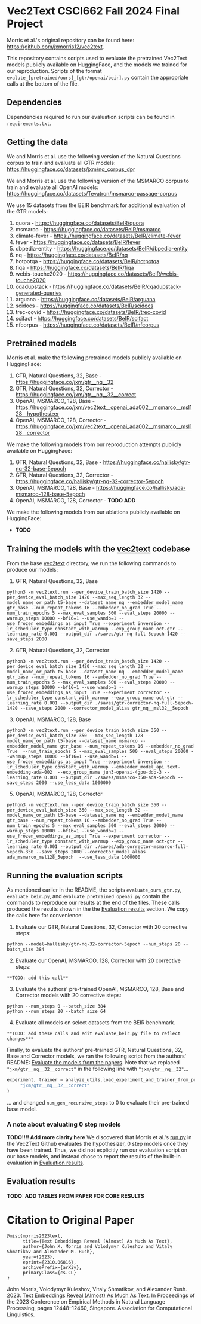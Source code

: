 # Vec2Text CSCI662 Fall 2024 Final Project

Morris et al.'s original repository can be found here: https://github.com/jxmorris12/vec2text.

This repository contains scripts used to evaluate the pretrained Vec2Text models publicly available on HuggingFace, and the models we trained for our reproduction.
Scripts of the format `evalute_[pretrained/ours]_[gtr/openai/beir].py` contain the appropriate calls at the bottom of the file. 

## Dependencies
Dependencies required to run our evaluation scripts can be found in `requirements.txt`.

## Getting the data
We and Morris et al. use the following version of the Natural Questions corpus to train and evaluate all GTR models: https://huggingface.co/datasets/jxm/nq_corpus_dpr

We and Morris et al. use the following version of the MSMARCO corpus to train and evaluate all OpenAI models: https://huggingface.co/datasets/Tevatron/msmarco-passage-corpus

We use 15 datasets from the BEIR benchmark for additional evaluation of the GTR models:

1. quora - https://huggingface.co/datasets/BeIR/quora
2. msmarco - https://huggingface.co/datasets/BeIR/msmarco
3. climate-fever - https://huggingface.co/datasets/BeIR/climate-fever
4. fever - https://huggingface.co/datasets/BeIR/fever
5. dbpedia-entity - https://huggingface.co/datasets/BeIR/dbpedia-entity
6. nq - https://huggingface.co/datasets/BeIR/nq
7. hotpotqa - https://huggingface.co/datasets/BeIR/hotpotqa
8. fiqa - https://huggingface.co/datasets/BeIR/fiqa
9. webis-touche2020 - https://huggingface.co/datasets/BeIR/webis-touche2020
10. cqadupstack - https://huggingface.co/datasets/BeIR/cqadupstack-generated-queries
11. arguana - https://huggingface.co/datasets/BeIR/arguana
12. scidocs - https://huggingface.co/datasets/BeIR/scidocs
13. trec-covid - https://huggingface.co/datasets/BeIR/trec-covid
14. scifact - https://huggingface.co/datasets/BeIR/scifact
15. nfcorpus - https://huggingface.co/datasets/BeIR/nfcorpus

## Pretrained models
Morris et al. make the following pretrained models publicly available on HuggingFace:

1. GTR, Natural Questions, 32, Base - https://huggingface.co/jxm/gtr__nq__32
2. GTR, Natural Questions, 32, Corrector - https://huggingface.co/jxm/gtr__nq__32__correct
3. OpenAI, MSMARCO, 128, Base - https://huggingface.co/jxm/vec2text__openai_ada002__msmarco__msl128__hypothesizer
4. OpenAI, MSMARCO, 128, Corrector - https://huggingface.co/jxm/vec2text__openai_ada002__msmarco__msl128__corrector

We make the following models from our reproduction attempts publicly available on HuggingFace:

1. GTR, Natural Questions, 32, Base - https://huggingface.co/hallisky/gtr-nq-32-base-5epoch
2. GTR, Natural Questions, 32, Corrector - https://huggingface.co/hallisky/gtr-nq-32-corrector-5epoch
3. OpenAI, MSMARCO, 128, Base - https://huggingface.co/hallisky/ada-msmarco-128-base-5epoch
4. OpenAI, MSMARCO, 128, Corrector - **TODO ADD**


We make the following models from our ablations publicly available on HuggingFace:

- **TODO**

## Training the models with the [vec2text](https://github.com/jxmorris12/vec2text/tree/master) codebase

From the base [vec2text](https://github.com/jxmorris12/vec2text/tree/master) directory, we run the following commands to produce our models:

1. GTR, Natural Questions, 32, Base
```
python3 -m vec2text.run --per_device_train_batch_size 1420 --per_device_eval_batch_size 1420 --max_seq_length 32 --model_name_or_path t5-base --dataset_name nq --embedder_model_name gtr_base --num_repeat_tokens 16 --embedder_no_grad True --num_train_epochs 5 --max_eval_samples 500 --eval_steps 20000 --warmup_steps 10000 --bf16=1 --use_wandb=1 --use_frozen_embeddings_as_input True --experiment inversion --lr_scheduler_type constant_with_warmup --exp_group_name oct-gtr --learning_rate 0.001 --output_dir ./saves/gtr-nq-full-5epoch-1420 --save_steps 2000
```

2. GTR, Natural Questions, 32, Corrector
```
python3 -m vec2text.run --per_device_train_batch_size 1420 --per_device_eval_batch_size 1420 --max_seq_length 32 --model_name_or_path t5-base --dataset_name nq --embedder_model_name gtr_base --num_repeat_tokens 16 --embedder_no_grad True --num_train_epochs 5 --max_eval_samples 500 --eval_steps 20000 --warmup_steps 10000 --bf16=1 --use_wandb=1 --use_frozen_embeddings_as_input True --experiment corrector --lr_scheduler_type constant_with_warmup --exp_group_name oct-gtr --learning_rate 0.001 --output_dir ./saves/gtr-corrector-nq-full-5epoch-1420 --save_steps 2000 --corrector_model_alias gtr_nq__msl32__5epoch
```

3. OpenAI, MSMARCO, 128, Base
```
python3 -m vec2text.run --per_device_train_batch_size 350 --per_device_eval_batch_size 350 --max_seq_length 128 --model_name_or_path t5-base --dataset_name msmarco --embedder_model_name gtr_base --num_repeat_tokens 16 --embedder_no_grad True  --num_train_epochs 5 --max_eval_samples 500 --eval_steps 20000 --warmup_steps 10000 --bf16=1 --use_wandb=1 --use_frozen_embeddings_as_input True --experiment inversion --lr_scheduler_type constant_with_warmup --embedder_model_api text-embedding-ada-002  --exp_group_name jun3-openai-4gpu-ddp-3 --learning_rate 0.001 --output_dir ./saves/msmarco-350-ada-5epoch --save_steps 2000 --use_less_data 1000000 
```

5. OpenAI, MSMARCO, 128, Corrector
```
python3 -m vec2text.run --per_device_train_batch_size 350 --per_device_eval_batch_size 350 --max_seq_length 32 --model_name_or_path t5-base --dataset_name nq --embedder_model_name gtr_base --num_repeat_tokens 16 --embedder_no_grad True --num_train_epochs 5 --max_eval_samples 500 --eval_steps 20000 --warmup_steps 10000 --bf16=1 --use_wandb=1 --use_frozen_embeddings_as_input True --experiment corrector --lr_scheduler_type constant_with_warmup --exp_group_name oct-gtr --learning_rate 0.001 --output_dir ./saves/ada-corrector-msmarco-full-5epoch-350 --save_steps 2000 --corrector_model_alias ada_msmarco_msl128_5epoch  --use_less_data 1000000 
```


## Running the evaluation scripts 

As mentioned earlier in the README, the scripts `evaluate_ours_gtr.py`, `evaluate_beir.py`, and `evaluate_pretrained_openai.py` contain the commands to reproduce our results at the end of the files. 
These calls produced the results shown in the the [Evaluation results](https://github.com/emilymweiss/vec2text_662_project/edit/main/README.md#evaluation-results) section.
We copy the calls here for convenience:
1. Evaluate our GTR, Natural Questions, 32, Corrector with 20 corrective steps:
```
python --model=hallisky/gtr-nq-32-corrector-5epoch --num_steps 20 --batch_size 384
```

2. Evaluate our OpenAI, MSMARCO, 128, Corrector with 20 corrective steps:
```
**TODO: add this call**
```

3. Evaluate the authors' pre-trained OpenAI, MSMARCO, 128, Base and Corrector models with 20 corrective steps:
```
python --num_steps 0 --batch_size 384
python --num_steps 20 --batch_size 64
```

4. Evaluate all models on select datasets from the BEIR benchmark. 
```
**TODO: add these calls and edit evaluate_beir.py file to reflect changes***
```


Finally, to evaluate the authors' pre-trained GTR, Natural Questions, 32, Base and Corrector models, we ran the following script from the authors' README: [Evaluate the models from the papers](https://github.com/jxmorris12/vec2text/tree/master#evaluate-the-models-from-the-papers).
Note that we replaced `"jxm/gtr__nq__32__correct"` in the following line with `"jxm/gtr__nq__32"`...
```python
experiment, trainer = analyze_utils.load_experiment_and_trainer_from_pretrained(
     "jxm/gtr__nq__32__correct"
)
```
... and changed `num_gen_recursive_steps` to 0 to evaluate their pre-trained base model. 



### A note about evaluating 0 step models
**TODO!!!! Add more clarity here**
We discovered that Morris et al.'s [run.py](https://github.com/jxmorris12/vec2text/blob/master/vec2text/run.py) in the Vec2Text Github evaluates the hypothesizer, 0 step models once they have been trained.
Thus, we did not explicitly run our evaluation script on our base models, and instead chose to report the results of the built-in evaluation in [Evaluation results](https://github.com/emilymweiss/vec2text_662_project/edit/main/README.md#evaluation-results). 

## Evaluation results 

**TODO: ADD TABLES FROM PAPER FOR CORE RESULTS**


# Citation to Original Paper
```
@misc{morris2023text,
      title={Text Embeddings Reveal (Almost) As Much As Text},
      author={John X. Morris and Volodymyr Kuleshov and Vitaly Shmatikov and Alexander M. Rush},
      year={2023},
      eprint={2310.06816},
      archivePrefix={arXiv},
      primaryClass={cs.CL}
}
```

John Morris, Volodymyr Kuleshov, Vitaly Shmatikov, and Alexander Rush. 2023. [Text Embeddings Reveal (Almost) As Much As Text](https://aclanthology.org/2023.emnlp-main.765). In Proceedings of the 2023 Conference on Empirical Methods in Natural Language Processing, pages 12448–12460, Singapore. Association for Computational Linguistics.
